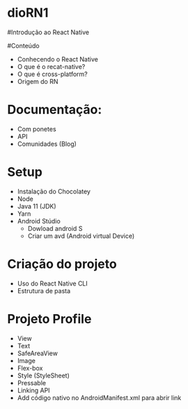 # dioRN1
#Introdução ao React Native

#Conteúdo
- Conhecendo o React Native
- O que é o recat-native?
-  O que é  cross-platform?
-  Origem do RN

#  Documentação:
  - Com ponetes
  - API
  - Comunidades (Blog)
  
# Setup
  - Instalação do Chocolatey
  - Node
  - Java 11 (JDK)
  - Yarn
  - Android Stúdio
      - Dowload android S
      - Criar um avd (Android virtual Device)
      
# Criação do projeto
   - Uso do React Native CLI
   - Estrutura de pasta
    
# Projeto Profile
   - View
   - Text
   - SafeAreaView
   - Image
   - Flex-box
   - Style (StyleSheet)
   - Pressable
   - Linking API
   - Add código nativo no AndroidManifest.xml para abrir link
    
    
